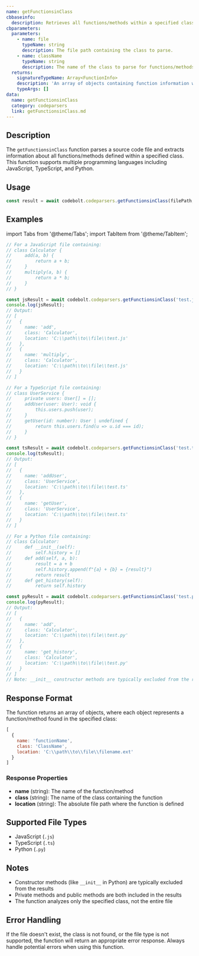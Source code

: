 ```yaml
---
name: getFunctionsinClass
cbbaseinfo:
  description: Retrieves all functions/methods within a specified class in a given file. Supports JavaScript, TypeScript, and Python files.
cbparameters:
  parameters:
    - name: file
      typeName: string
      description: The file path containing the class to parse.
    - name: className
      typeName: string
      description: The name of the class to parse for functions/methods.
  returns:
    signatureTypeName: Array<FunctionInfo>
    description: 'An array of objects containing function information with name, class, and location properties.'
    typeArgs: []
data:
  name: getFunctionsinClass
  category: codeparsers
  link: getFunctionsinClass.md
---
```

<CBBaseInfo/> 
<CBParameters/>

## Description

The `getFunctionsinClass` function parses a source code file and extracts information about all functions/methods defined within a specified class. This function supports multiple programming languages including JavaScript, TypeScript, and Python.

## Usage

```javascript
const result = await codebolt.codeparsers.getFunctionsinClass(filePath, className);
```

## Examples

import Tabs from '@theme/Tabs';
import TabItem from '@theme/TabItem';

<Tabs>
<TabItem value="javascript" label="JavaScript">

```javascript
// For a JavaScript file containing:
// class Calculator {
//     add(a, b) {
//         return a + b;
//     }
//     multiply(a, b) {
//         return a * b;
//     }
// }

const jsResult = await codebolt.codeparsers.getFunctionsinClass('test.js', 'Calculator');
console.log(jsResult);
// Output:
// [
//   {
//     name: 'add',
//     class: 'Calculator',
//     location: 'C:\\path\\to\\file\\test.js'
//   },
//   {
//     name: 'multiply',
//     class: 'Calculator',
//     location: 'C:\\path\\to\\file\\test.js'
//   }
// ]
```

</TabItem>
<TabItem value="typescript" label="TypeScript">

```javascript
// For a TypeScript file containing:
// class UserService {
//     private users: User[] = [];
//     addUser(user: User): void {
//         this.users.push(user);
//     }
//     getUser(id: number): User | undefined {
//         return this.users.find(u => u.id === id);
//     }
// }

const tsResult = await codebolt.codeparsers.getFunctionsinClass('test.ts', 'UserService');
console.log(tsResult);
// Output:
// [
//   {
//     name: 'addUser',
//     class: 'UserService',
//     location: 'C:\\path\\to\\file\\test.ts'
//   },
//   {
//     name: 'getUser',
//     class: 'UserService',
//     location: 'C:\\path\\to\\file\\test.ts'
//   }
// ]
```

</TabItem>
<TabItem value="python" label="Python">

```javascript
// For a Python file containing:
// class Calculator:
//     def __init__(self):
//         self.history = []
//     def add(self, a, b):
//         result = a + b
//         self.history.append(f"{a} + {b} = {result}")
//         return result
//     def get_history(self):
//         return self.history

const pyResult = await codebolt.codeparsers.getFunctionsinClass('test.py', 'Calculator');
console.log(pyResult);
// Output:
// [
//   {
//     name: 'add',
//     class: 'Calculator',
//     location: 'C:\\path\\to\\file\\test.py'
//   },
//   {
//     name: 'get_history',
//     class: 'Calculator',
//     location: 'C:\\path\\to\\file\\test.py'
//   }
// ]
// Note: __init__ constructor methods are typically excluded from the results
```

</TabItem>
</Tabs>

## Response Format

The function returns an array of objects, where each object represents a function/method found in the specified class:

```javascript
[
  {
    name: 'functionName',
    class: 'ClassName',
    location: 'C:\\path\\to\\file\\filename.ext'
  }
]
```

### Response Properties

- **name** (string): The name of the function/method
- **class** (string): The name of the class containing the function
- **location** (string): The absolute file path where the function is defined

## Supported File Types

- JavaScript (`.js`)
- TypeScript (`.ts`)
- Python (`.py`)

## Notes

- Constructor methods (like `__init__` in Python) are typically excluded from the results
- Private methods and public methods are both included in the results
- The function analyzes only the specified class, not the entire file

## Error Handling

If the file doesn't exist, the class is not found, or the file type is not supported, the function will return an appropriate error response. Always handle potential errors when using this function.
